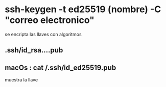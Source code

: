#   ssh-keygen -t ed25519 (nombre) -C "correo electronico"
se encripta las llaves con algoritmos

## .ssh/id_rsa....pub
## macOs : cat /.ssh/id_ed25519.pub
muestra la llave